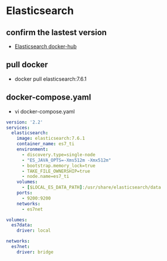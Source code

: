 # Elasticsearch
## confirm the lastest version
* [Elasticsearch docker-hub](https://hub.docker.com/_/elasticsearch)
## pull docker
* docker pull elasticsearch:7.6.1
## docker-compose.yaml
* vi docker-compose.yaml
```yaml
version: '2.2'
services:
  elasticsearch:
    image: elasticsearch:7.6.1
    container_name: es7_ti
    environment:
      - discovery.type=single-node
      - "ES_JAVA_OPTS=-Xms512m -Xmx512m"
      - bootstrap.memory_lock=true
      - TAKE_FILE_OWNERSHIP=true
      - node.name=es7_ti
    volumes:
      - [$LOCAL_ES_DATA_PATH]:/usr/share/elasticsearch/data
    ports:
      - 9200:9200
    networks:
      - es7net

volumes:
  es7data:
    driver: local

networks:
  es7net:
    driver: bridge
```
